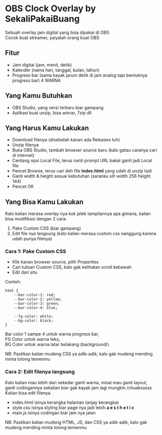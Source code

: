 # OBS Clock Overlay by SekaliPakaiBuang
Sebuah overlay jam digital yang bisa dipakai di OBS\
Cocok buat streamer, yaiyalah orang buat OBS
## Fitur
- Jam digital (jam, menit, detik)
- Kalender (nama hari, tanggal, bulan, tahun)
- Progress bar (sama kayak jarum detik di jam analog tapi bentuknya progress bar) 4 WARNA
## Yang Kamu Butuhkan
 - OBS Studio, yang versi terbaru biar gampang
 - Aplikasi buat unzip, bisa winrar, 7zip dll
## Yang Harus Kamu Lakukan
 - Download filenya (disebelah kanan ada Releases tuh)
 - Unzip filenya
 - Buka OBS Studio, tambah browser source baru (kalo gatau caranya cari di internet)
 - Centang opsi Local File, terus nanti prompt URL bakal ganti jadi Local file
 - Pencet Browse, terus cari deh file **index.html** yang udah di unzip tadi
 - Ganti width & height sesuai kebutuhan (saranku sih width 256 height 144)
 - Pencet OK
## Yang Bisa Kamu Lakukan
Kalo kalian merasa overlay nya kok jelek tampilannya apa gimana, kalian bisa modifikasi dengan 2 cara:
1. Pake Custom CSS (biar gampang)
2. Edit file nya langsung (kalo kalian merasa custom css nanggung karena udah punya filenya)
### Cara 1: Pake Custom CSS
- Klik kanan browser source, pilih Properties
- Cari tulisan Custom CSS, kalo gak kelihatan scroll kebawah
- Edit dari situ

Contoh:

    html {
    	--bar-color-1: red;
    	--bar-color-2: yellow;
    	--bar-color-3: green;
    	--bar-color-4: blue;
    	
    	--fg-color: white;
    	--bg-color: black;
    }
Bar color 1 sampe 4 untuk warna progress bar,\
FG Color untuk warna teks,\
BG Color untuk warna latar belakang (background)\

NB: Pastikan kalian mudeng CSS ya adik-adik, kalo gak mudeng mending minta tolong temenmu
### Cara 2: Edit filenya langsung
Kalo kalian mau lebih dari sekedar ganti warna, misal mau ganti layout,\
ganti codingannya sekalian biar gak kayak jam lagi mungkin /chuaksssss
Kalian bisa edit filenya.

- index.html isinya kerangka halaman (anjay kerangka)
- style.css isinya styling biar page nya jadi lebih **a e s t h e t i c**
- main.js isinya codingan biar jam nya jalan

NB: Pastikan kalian mudeng HTML, JS, dan CSS ya adik-adik, kalo gak mudeng mending minta tolong temenmu
